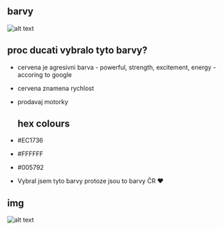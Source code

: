 ## barvy

![alt text](https://upload.wikimedia.org/wikipedia/commons/thumb/3/36/Ducati_red_logo.svg/848px-Ducati_red_logo.svg.png)

## proc ducati vybralo tyto barvy?
- cervena je agresivni barva - powerful, strength, excitement, energy - accoring to google
- cervena znamena rychlost
- prodavaj motorky

  ## hex colours
- #EC1736
- #FFFFFF
- #005792

- Vybral jsem tyto barvy protoze jsou to barvy ČR ❤️

## img

![alt text](https://upload.wikimedia.org/wikipedia/commons/thumb/0/0f/Pepsi_logo_2014.svg/1509px-Pepsi_logo_2014.svg.png)

